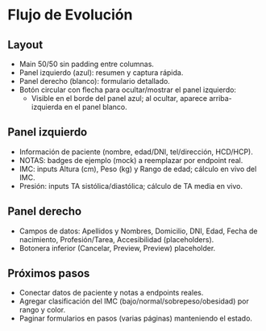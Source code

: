 # Flujo de Evolución

## Layout

- Main 50/50 sin padding entre columnas.
- Panel izquierdo (azul): resumen y captura rápida.
- Panel derecho (blanco): formulario detallado.
- Botón circular con flecha para ocultar/mostrar el panel izquierdo:
  - Visible en el borde del panel azul; al ocultar, aparece arriba-izquierda en el panel blanco.

## Panel izquierdo

- Información de paciente (nombre, edad/DNI, tel/dirección, HCD/HCP).
- NOTAS: badges de ejemplo (mock) a reemplazar por endpoint real.
- IMC: inputs Altura (cm), Peso (kg) y Rango de edad; cálculo en vivo del IMC.
- Presión: inputs TA sistólica/diastólica; cálculo de TA media en vivo.

## Panel derecho

- Campos de datos: Apellidos y Nombres, Domicilio, DNI, Edad, Fecha de nacimiento, Profesión/Tarea, Accesibilidad (placeholders).
- Botonera inferior (Cancelar, Preview, Preview) placeholder.

## Próximos pasos

- Conectar datos de paciente y notas a endpoints reales.
- Agregar clasificación del IMC (bajo/normal/sobrepeso/obesidad) por rango y color.
- Paginar formularios en pasos (varias páginas) manteniendo el estado.
